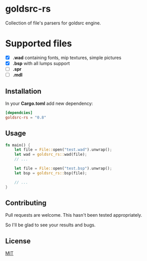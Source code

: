 # goldsrc-rs

Collection of file's parsers for goldsrc engine.

# Supported files

- [x] **.wad** containing fonts, mip textures, simple pictures
- [x] **.bsp** with all lumps support
- [ ] **.spr**
- [ ] **.mdl**

## Installation

In your **Cargo.toml** add new dependency:

```toml
[dependcies]
goldsrc-rs = "0.8"
```

## Usage

```rust
fn main() {
    let file = File::open("test.wad").unwrap();
    let wad = goldsrc_rs::wad(file);
    // ...

    let file = File::open("test.bsp").unwrap();
    let bsp = goldsrc_rs::bsp(file);

    // ...
}
```

## Contributing

Pull requests are welcome. This hasn't been tested appropriately.

So I'll be glad to see your results and bugs.

## License

[MIT](https://choosealicense.com/licenses/mit/)